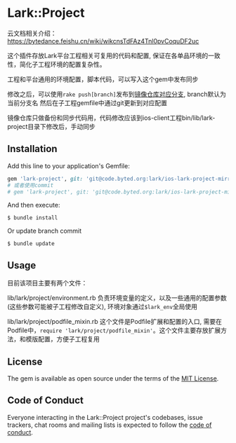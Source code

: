 # Lark::Project

云文档相关介绍：https://bytedance.feishu.cn/wiki/wikcnsTdFAz4Tnl0pvCoquDF2uc

这个插件存放Lark平台工程相关可复用的代码和配置, 保证在各单品环境的一致性，简化子工程环境的配置复杂性。

工程和平台通用的环境配置，脚本代码，可以写入这个gem中发布同步

修改之后，可以使用`rake push[branch]`发布到[镜像仓库对应分支](https://code.byted.org/lark/ios-lark-project-mirror),
branch默认为当前分支名
然后在子工程gemfile中通过git更新到对应配置

镜像仓库只做备份和同步代码用，代码修改应该到ios-client工程bin/lib/lark-project目录下修改后，手动同步

## Installation

Add this line to your application's Gemfile:

```ruby
gem 'lark-project', git: 'git@code.byted.org:lark/ios-lark-project-mirror.git', branch: 'develop'
# 或者使用commit
# gem 'lark-project', git: 'git@code.byted.org:lark/ios-lark-project-mirror.git', ref: 'sha'
```

And then execute:

    $ bundle install

Or update branch commit

    $ bundle update

## Usage
目前该项目主要有两个文件：

lib/lark/project/environment.rb
负责环境变量的定义，以及一些通用的配置参数(这些参数可能被子工程修改自定义), 环境对象通过`$lark_env`全局使用

lib/lark/project/podfile_mixin.rb
这个文件是Podfile扩展和配置的入口, 需要在Podfile中，`require 'lark/project/podfile_mixin'`。这个文件主要存放扩展方法，和模版配置，方便子工程复用



## License

The gem is available as open source under the terms of the [MIT License](https://opensource.org/licenses/MIT).

## Code of Conduct

Everyone interacting in the Lark::Project project's codebases, issue trackers, chat rooms and mailing lists is expected to follow the [code of conduct](https://github.com/[USERNAME]/lark-project/blob/main/CODE_OF_CONDUCT.md).
